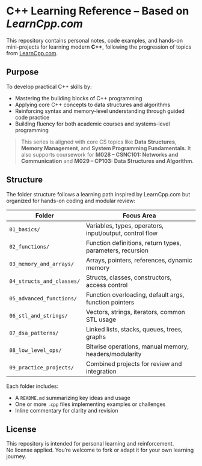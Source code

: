 # C++ Learning Reference – Based on _LearnCpp.com_

This repository contains personal notes, code examples, and hands-on mini-projects for learning modern **C++**, following the progression of topics from [LearnCpp.com](https://www.learncpp.com/).

## Purpose

To develop practical C++ skills by:

* Mastering the building blocks of C++ programming
* Applying core C++ concepts to data structures and algorithms
* Reinforcing syntax and memory-level understanding through guided code practice
* Building fluency for both academic courses and systems-level programming

> This series is aligned with core CS topics like **Data Structures**, **Memory Management**, and **System Programming Fundamentals**.
> It also supports coursework for **M028 – CSNC101: Networks and Communication** and **M029 – CP103: Data Structures and Algorithm**.

## Structure

The folder structure follows a learning path inspired by LearnCpp.com but organized for hands-on coding and modular review:

| Folder | Focus Area |
|--------|------------|
| `01_basics/` | Variables, types, operators, input/output, control flow |
| `02_functions/` | Function definitions, return types, parameters, recursion |
| `03_memory_and_arrays/` | Arrays, pointers, references, dynamic memory |
| `04_structs_and_classes/` | Structs, classes, constructors, access control |
| `05_advanced_functions/` | Function overloading, default args, function pointers |
| `06_stl_and_strings/` | Vectors, strings, iterators, common STL usage |
| `07_dsa_patterns/` | Linked lists, stacks, queues, trees, graphs |
| `08_low_level_ops/` | Bitwise operations, manual memory, headers/modularity |
| `09_practice_projects/` | Combined projects for review and integration |

Each folder includes:

- A `README.md` summarizing key ideas and usage
- One or more `.cpp` files implementing examples or challenges
- Inline commentary for clarity and revision

## License

This repository is intended for personal learning and reinforcement.  
No license applied. You’re welcome to fork or adapt it for your own learning journey.
